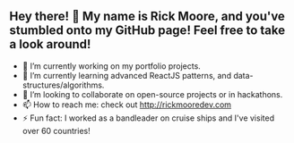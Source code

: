 ## Hey there! 👋 My name is Rick Moore, and you've stumbled onto my GitHub page!  Feel free to take a look around!

- 🔭 I’m currently working on my portfolio projects.
- 🌱 I’m currently learning advanced ReactJS patterns, and data-structures/algorithms.
- 👯 I’m looking to collaborate on open-source projects or in hackathons.
- 📫 How to reach me: check out http://rickmooredev.com
- ⚡ Fun fact: I worked as a bandleader on cruise ships and I've visited over 60 countries!

